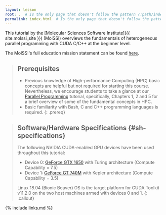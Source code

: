 ```yaml
---
layout: lesson
root: .  # Is the only page that doesn't follow the pattern /:path/index.html
permalink: index.html  # Is the only page that doesn't follow the pattern /:path/index.html
---
```


This tutorial by the [Molecular Sciences Software Institute]({{ site.molssi_site }}) (MolSSI) 
overviews the fundamentals of heterogeneous parallel programming with CUDA C/C++ at the 
beginner level.

The MolSSI's full education mission statement can be found [here](http://molssi.org/education/education-mission-statement/).

> ## Prerequisites
>
> - Previous knowledge of High-performance Computing (HPC) basic concepts are helpful but not required for starting this course.
Nevertheless, we encourage students to take a glance at our [Parallel Programming](https://education.molssi.org/parallel-programming)
tutorial, specifically, Chapters 1, 2 and 5 for a brief overview of some of the fundamental concepts in HPC.
> - Basic familiarity with Bash, C and C++ programming languages is required.
{: .prereq}

> ## Software/Hardware Specifications  {#sh-specifications}
>
> The following NVIDIA CUDA-enabled GPU devices have been used throughout this tutorial:
> - Device 0: [GeForce GTX 1650](https://www.nvidia.com/en-us/geforce/graphics-cards/gtx-1650)
> with Turing architecture (Compute Capability = 7.5)
> - Device 1: [GeForce GT 740M](https://www.techpowerup.com/gpu-specs/geforce-gt-740m.c2299) 
> with Kepler architecture (Compute Capability = 3.5)
>
> Linux 18.04 (Bionic Beaver) OS is the target platform for CUDA Toolkit v11.2.0 on the two host
> machines armed with devices 0 and 1.
{: .callout}

{% include links.md %}
